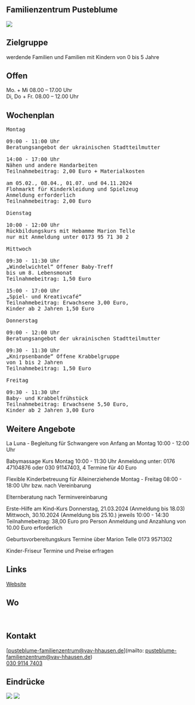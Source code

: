 ## Familienzentrum Pusteblume
<img id="topmedia" src="/Familienzentren/images/Pusteblume/logo.png" />

## Zielgruppe
werdende Familien und Familien mit Kindern von 0 bis 5 Jahre

## Offen
Mo. + Mi 08.00 – 17.00 Uhr <br>
Di, Do + Fr. 08.00 – 12.00 Uhr

## Wochenplan
<pre id="weeklyschedule">
Montag
  
09:00 - 11:00 Uhr
Beratungsangebot der ukrainischen Stadtteilmutter
  
14:00 - 17:00 Uhr
Nähen und andere Handarbeiten
Teilnahmebeitrag: 2,00 Euro + Materialkosten
  
am 05.02., 08.04., 01.07. und 04.11.2024
Flohmarkt für Kinderkleidung und Spielzeug
Anmeldung erforderlich
Teilnahmebeitrag: 2,00 Euro
  
Dienstag
  
10:00 - 12:00 Uhr
Rückbildungskurs mit Hebamme Marion Telle
nur mit Anmeldung unter 0173 95 71 30 2
  
Mittwoch
  
09:30 - 11:30 Uhr
„Windelwichtel“ Offener Baby-Treff
bis um 8. Lebensmonat
Teilnahmebeitrag: 1,50 Euro
  
15:00 - 17:00 Uhr
„Spiel- und Kreativcafé“
Teilnahmebeitrag: Erwachsene 3,00 Euro,
Kinder ab 2 Jahren 1,50 Euro
  
Donnerstag
  
09:00 - 12:00 Uhr
Beratungsangebot der ukrainischen Stadtteilmutter
  
09:30 - 11:30 Uhr
„Knirpsenbande“ Offene Krabbelgruppe
von 1 bis 2 Jahren
Teilnahmebeitrag: 1,50 Euro
  
Freitag
  
09:30 - 11:30 Uhr
Baby- und Krabbelfrühstück
Teilnahmebeitrag: Erwachsene 5,50 Euro,
Kinder ab 2 Jahren 3,00 Euro
</pre>

## Weitere Angebote

La Luna - Begleitung für Schwangere von Anfang an
Montag
10:00 - 12:00 Uhr

Babymassage Kurs
Montag 10:00 - 11:30 Uhr
Anmeldung unter:
0176 47104876 oder 030 91147403,
4 Termine für 40 Euro

Flexible Kinderbetreuung
für Alleinerziehende
Montag - Freitag
08:00 - 18:00 Uhr bzw. nach Vereinbarung

Elternberatung
nach Terminvereinbarung

Erste-Hilfe am Kind-Kurs
Donnerstag, 21.03.2024 (Anmeldung bis 18.03)
Mittwoch, 30.10.2024 (Anmeldung bis 25.10.)
jeweils 10:00 - 14:30
Teilnahmebeitrag: 38,00 Euro pro Person
Anmeldung und Anzahlung
von 10.00 Euro erforderlich

Geburtsvorbereitungskurs
Termine über Marion Telle
0173 9571302

Kinder-Friseur
Termine und Preise erfragen <br>

## Links
<a class="external_link" href="https://www.vav-hhausen.de/Bereiche/Familie/pusteblume.html"> Website</a><br>

## Wo
<div id="gmap"></div>
<script>window.onload = showMap('Wartiner Straße 75, 13057 Berlin, 0, 'gmap_mini')</script><br>

## Kontakt
[pusteblume-familienzentrum@vav-hhausen.de](mailto: pusteblume-familienzentrum@vav-hhausen.de)<br>
<a href="tel:+493091147403">030 9114 7403</a>

## Eindrücke
<div class="mediacontainer">
  <img src="/Familienzentren/images/Pusteblume/1.JPG" />
  <img src="/Familienzentren/images/Pusteblume/2.JPG" />
</div>
